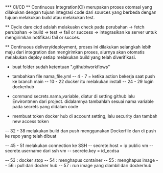 *** CI/CD
** Continuous Integration(CI) merupakan proses otomasi yang dilakukan dengan tujuan integrasi code dari sources yang berbeda dengan tujuan melakukan build atau melakukan test.

** Cycle dare cicd adalah melakuakn check pada perubahan -> fetch perubahan -> build -> test -> fail or success -> integrasikan ke server untuk mengirimkan notifikasi fail or succes.

** Continuous delivery/deployment, proses ini dilakukan selangkah lebih maju dari integration dan mengirimkan proses, alurnya akan otomatis melakukan deploy setiap melakukan build yang telah diverifikasi.

- buat folder sudah ketentuan ".github\workflows"
- tambahkan file nama_file.yml
-- 4 - 7 = ketika action bekerja saat push ke branch main
-- 10 - 22 docker itu melakukan install
-- 24 - 29 login dockerhub

- command secrets.nama_variable, diatur di setting github lalu Environtmen dari project. didalamnya tambahlah sesuai nama variable pada secrets yang didalam code
- membuat token docker hub di account setting, lalu security dan tambah new access token

-- 32 - 38 melakukan build dan push menggunakan Dockerfile dan di push ke repo yang telah dibuat

-- 45 - 51 melakukan connection ke SSH
-- secrete.host = ip public vm
-- secrete.username dari ssh vm
-- secrete.key = id_ecdsa

-- 53 : docker stop
-- 54 : menghapus container
-- 55 : menghapus image
-- 56 : pull dari docker hub
-- 57 : run image  yang diambil dari dockerhub